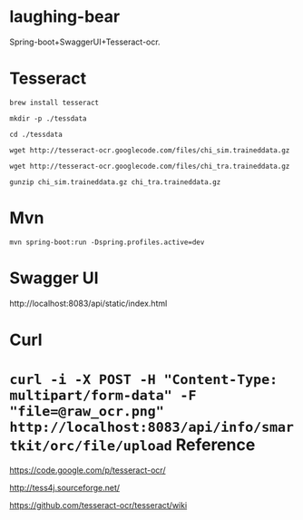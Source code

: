 laughing-bear
=============

Spring-boot+SwaggerUI+Tesseract-ocr.

Tesseract
=============

`
brew install tesseract
`

`
mkdir -p ./tessdata
`

`
cd ./tessdata
`

`
wget http://tesseract-ocr.googlecode.com/files/chi_sim.traineddata.gz
`

`
wget http://tesseract-ocr.googlecode.com/files/chi_tra.traineddata.gz
`

`
gunzip chi_sim.traineddata.gz chi_tra.traineddata.gz
`

Mvn
=============
`
mvn spring-boot:run -Dspring.profiles.active=dev
`

Swagger UI
=============

http://localhost:8083/api/static/index.html

Curl
=============
`
curl -i -X POST -H "Content-Type: multipart/form-data" -F "file=@raw_ocr.png" http://localhost:8083/api/info/smartkit/orc/file/upload
`
Reference
=============

https://code.google.com/p/tesseract-ocr/

http://tess4j.sourceforge.net/

https://github.com/tesseract-ocr/tesseract/wiki

